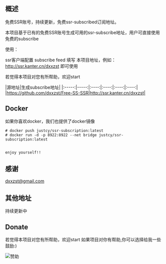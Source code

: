 ## 概述

免费SSR账号，持续更新，免费ssr-subscribed订阅地址。

本项目基于已有的免费SSR账号生成可用的ssr-subscribe地址，用户可直接使用免费的subscribe

使用：

ssr客户端配置 subscribe feed 填写 本项目地址，例如： http://ssr.kanter.cn/dxxzst 即可使用

若觉得本项目对您有所帮助，欢迎start

|源地址|生成subscribe地址|
|:-----:|-----:|:----:|:----:|:----:|:----:|
|https://github.com/dxxzst/Free-SS-SSR|http://ssr.kanter.cn/dxxzst|

## Docker
如果你喜欢docker，我们也提供了docker镜像
```aidl
# docker push justcy/ssr-subscription:latest
# docker run -d -p 8922:8922 --net bridge justcy/ssr-subscription:latest


enjoy yourself!!
```

## 感谢
dxxzst@gmail.com

## 其他地址

持续更新中

## Donate

若觉得本项目对您有所帮助，欢迎start
如果项目对你有帮助,你可以选择给我一些鼓励:)

![赞助](http://blog.kanter.cn/assets/images/donate.jpeg)


